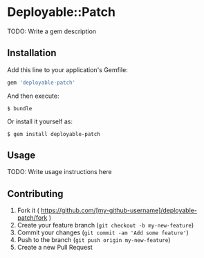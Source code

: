 # Deployable::Patch

TODO: Write a gem description

## Installation

Add this line to your application's Gemfile:

```ruby
gem 'deployable-patch'
```

And then execute:

    $ bundle

Or install it yourself as:

    $ gem install deployable-patch

## Usage

TODO: Write usage instructions here

## Contributing

1. Fork it ( https://github.com/[my-github-username]/deployable-patch/fork )
2. Create your feature branch (`git checkout -b my-new-feature`)
3. Commit your changes (`git commit -am 'Add some feature'`)
4. Push to the branch (`git push origin my-new-feature`)
5. Create a new Pull Request
